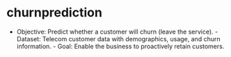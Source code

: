 # churnprediction
- Objective: Predict whether a customer will churn (leave the service). - Dataset: Telecom customer data with demographics, usage, and churn information. - Goal: Enable the business to proactively retain customers.
